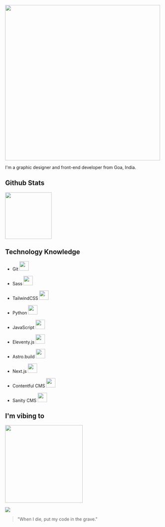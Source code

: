 <img src="https://gavinpereira.in/img/wordmark.svg" width=500></img>

I'm a graphic designer and front-end developer from Goa, India.

## Github Stats  

<img src="https://github-readme-stats.vercel.app/api?username=pexeixv&theme=vue-dark&show_icons=true&count_private=true&include_all_commits=true" height=150 />

## Technology Knowledge

+ Git <img src="https://gavn.in/img/tech/git.svg" height=30 />

+ Sass <img src="https://gavn.in/img/tech/sass.svg" height=30 />

+ TailwindCSS <img src="https://gavn.in/img/tech/tailwind-css.svg" height=30 />

+ Python <img src="https://gavn.in/img/tech/python.svg" height=30 />

+ JavaScript <img src="https://gavn.in/img/tech/javascript.svg" height=30 />

+ Eleventy.js <img src="https://gavn.in/img/tech/11ty.svg" height=30 />

+ Astro.build <img src="https://gavn.in/img/tech/astro.build.svg" height=30 />

+ Next.js <img src="https://gavn.in/img/tech/next-js.svg" height=30 />

+ Contentful CMS <img src="https://gavn.in/img/tech/contentful-cms.svg" height=30 />

+ Sanity CMS <img src="https://gavn.in/img/tech/sanity-cms.svg" height=30 />


## I'm vibing to

<img src="https://spotify-github-profile.vercel.app/api/view?uid=316o2szecuotpxulizpukpktbcmi&cover_image=true&theme=compact" height=250></img>

<img src="https://komarev.com/ghpvc/?username=pexeixv&&style=flat-square"></img>

> "When I die, put my code in the grave."
